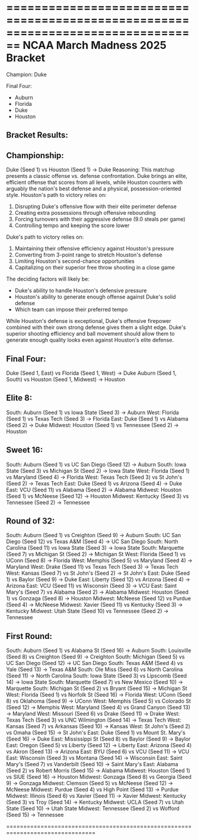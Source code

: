 
================================================================================
NCAA March Madness 2025 Bracket
================================================================================

Champion: Duke

Final Four:
  - Auburn
  - Florida
  - Duke
  - Houston

Bracket Results:
--------------------------------------------------------------------------------

## Championship: 

Duke (Seed 1) vs Houston (Seed 1) -> Duke
Reasoning: 
This matchup presents a classic offense vs. defense confrontation. Duke brings an elite, efficient offense that scores from all levels, while Houston counters with arguably the nation's best defense and a physical, possession-oriented style.
Houston's path to victory relies on:
1. Disrupting Duke's offensive flow with their elite perimeter defense
2. Creating extra possessions through offensive rebounding 
3. Forcing turnovers with their aggressive defense (9.0 steals per game)
4. Controlling tempo and keeping the score lower

Duke's path to victory relies on:
1. Maintaining their offensive efficiency against Houston's pressure
2. Converting from 3-point range to stretch Houston's defense
3. Limiting Houston's second-chance opportunities
4. Capitalizing on their superior free throw shooting in a close game

The deciding factors will likely be:
- Duke's ability to handle Houston's defensive pressure
- Houston's ability to generate enough offense against Duke's solid defense
- Which team can impose their preferred tempo

While Houston's defense is exceptional, Duke's offensive firepower combined with their own strong defense gives them a slight edge. Duke's superior shooting efficiency and ball movement should allow them to generate enough quality looks even against Houston's elite defense.

## Final Four:
  Duke (Seed 1, East) vs Florida (Seed 1, West) -> Duke
  Auburn (Seed 1, South) vs Houston (Seed 1, Midwest) -> Houston

## Elite 8:
  South: Auburn (Seed 1) vs Iowa State (Seed 3) -> Auburn
  West: Florida (Seed 1) vs Texas Tech (Seed 3) -> Florida
  East: Duke (Seed 1) vs Alabama (Seed 2) -> Duke
  Midwest: Houston (Seed 1) vs Tennessee (Seed 2) -> Houston

## Sweet 16:
  South: Auburn (Seed 1) vs UC San Diego (Seed 12) -> Auburn
  South: Iowa State (Seed 3) vs Michigan St (Seed 2) -> Iowa State
  West: Florida (Seed 1) vs Maryland (Seed 4) -> Florida
  West: Texas Tech (Seed 3) vs St John's (Seed 2) -> Texas Tech
  East: Duke (Seed 1) vs Arizona (Seed 4) -> Duke
  East: VCU (Seed 11) vs Alabama (Seed 2) -> Alabama
  Midwest: Houston (Seed 1) vs McNeese (Seed 12) -> Houston
  Midwest: Kentucky (Seed 3) vs Tennessee (Seed 2) -> Tennessee

## Round of 32:
  South: Auburn (Seed 1) vs Creighton (Seed 9) -> Auburn
  South: UC San Diego (Seed 12) vs Texas A&M (Seed 4) -> UC San Diego
  South: North Carolina (Seed 11) vs Iowa State (Seed 3) -> Iowa State
  South: Marquette (Seed 7) vs Michigan St (Seed 2) -> Michigan St
  West: Florida (Seed 1) vs UConn (Seed 8) -> Florida
  West: Memphis (Seed 5) vs Maryland (Seed 4) -> Maryland
  West: Drake (Seed 11) vs Texas Tech (Seed 3) -> Texas Tech
  West: Kansas (Seed 7) vs St John's (Seed 2) -> St John's
  East: Duke (Seed 1) vs Baylor (Seed 9) -> Duke
  East: Liberty (Seed 12) vs Arizona (Seed 4) -> Arizona
  East: VCU (Seed 11) vs Wisconsin (Seed 3) -> VCU
  East: Saint Mary's (Seed 7) vs Alabama (Seed 2) -> Alabama
  Midwest: Houston (Seed 1) vs Gonzaga (Seed 8) -> Houston
  Midwest: McNeese (Seed 12) vs Purdue (Seed 4) -> McNeese
  Midwest: Xavier (Seed 11) vs Kentucky (Seed 3) -> Kentucky
  Midwest: Utah State (Seed 10) vs Tennessee (Seed 2) -> Tennessee

## First Round:
  South: Auburn (Seed 1) vs Alabama St (Seed 16) -> Auburn
  South: Louisville (Seed 8) vs Creighton (Seed 9) -> Creighton
  South: Michigan (Seed 5) vs UC San Diego (Seed 12) -> UC San Diego
  South: Texas A&M (Seed 4) vs Yale (Seed 13) -> Texas A&M
  South: Ole Miss (Seed 6) vs North Carolina (Seed 11) -> North Carolina
  South: Iowa State (Seed 3) vs Lipscomb (Seed 14) -> Iowa State
  South: Marquette (Seed 7) vs New Mexico (Seed 10) -> Marquette
  South: Michigan St (Seed 2) vs Bryant (Seed 15) -> Michigan St
  West: Florida (Seed 1) vs Norfolk St (Seed 16) -> Florida
  West: UConn (Seed 8) vs Oklahoma (Seed 9) -> UConn
  West: Memphis (Seed 5) vs Colorado St (Seed 12) -> Memphis
  West: Maryland (Seed 4) vs Grand Canyon (Seed 13) -> Maryland
  West: Missouri (Seed 6) vs Drake (Seed 11) -> Drake
  West: Texas Tech (Seed 3) vs UNC Wilmington (Seed 14) -> Texas Tech
  West: Kansas (Seed 7) vs Arkansas (Seed 10) -> Kansas
  West: St John's (Seed 2) vs Omaha (Seed 15) -> St John's
  East: Duke (Seed 1) vs Mount St. Mary's (Seed 16) -> Duke
  East: Mississippi St (Seed 8) vs Baylor (Seed 9) -> Baylor
  East: Oregon (Seed 5) vs Liberty (Seed 12) -> Liberty
  East: Arizona (Seed 4) vs Akron (Seed 13) -> Arizona
  East: BYU (Seed 6) vs VCU (Seed 11) -> VCU
  East: Wisconsin (Seed 3) vs Montana (Seed 14) -> Wisconsin
  East: Saint Mary's (Seed 7) vs Vanderbilt (Seed 10) -> Saint Mary's
  East: Alabama (Seed 2) vs Robert Morris (Seed 15) -> Alabama
  Midwest: Houston (Seed 1) vs SIUE (Seed 16) -> Houston
  Midwest: Gonzaga (Seed 8) vs Georgia (Seed 9) -> Gonzaga
  Midwest: Clemson (Seed 5) vs McNeese (Seed 12) -> McNeese
  Midwest: Purdue (Seed 4) vs High Point (Seed 13) -> Purdue
  Midwest: Illinois (Seed 6) vs Xavier (Seed 11) -> Xavier
  Midwest: Kentucky (Seed 3) vs Troy (Seed 14) -> Kentucky
  Midwest: UCLA (Seed 7) vs Utah State (Seed 10) -> Utah State
  Midwest: Tennessee (Seed 2) vs Wofford (Seed 15) -> Tennessee

================================================================================
